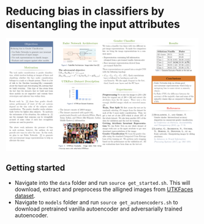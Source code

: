 # Reducing bias in classifiers by disentangling the input attributes

![Alt text](overview.png?raw=true "Title")

Getting started
-------------
- Navigate into the `data` folder and run `source get_started.sh`. This will download, extract and preprocess the alligned images from [UTKFaces dataset][1].
- Navigate to `models` folder and run `source get_autoencoders.sh` to download pretrained vanilla autoencoder and adversarially trained autoencoder.

[1]:https://susanqq.github.io/UTKFace/
